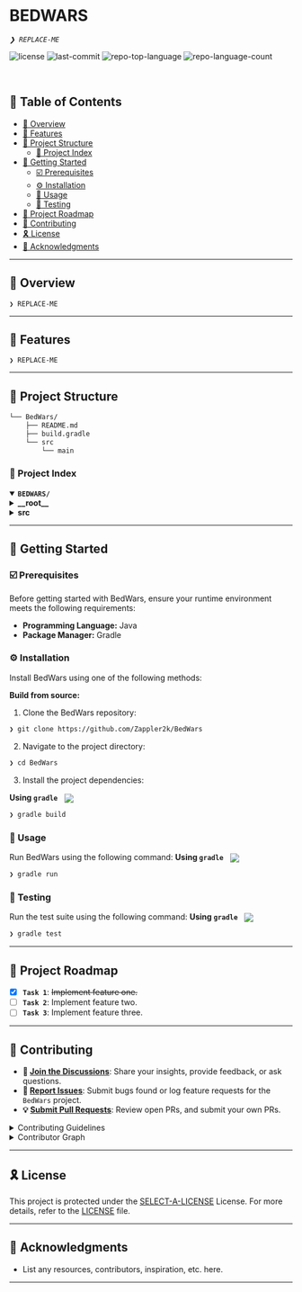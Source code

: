 <div align="left" style="position: relative;">
<h1>BEDWARS</h1>
<p align="left">
	<em><code>❯ REPLACE-ME</code></em>
</p>
<p align="left">
	<img src="https://img.shields.io/github/license/Zappler2k/BedWars?style=default&logo=opensourceinitiative&logoColor=white&color=0080ff" alt="license">
	<img src="https://img.shields.io/github/last-commit/Zappler2k/BedWars?style=default&logo=git&logoColor=white&color=0080ff" alt="last-commit">
	<img src="https://img.shields.io/github/languages/top/Zappler2k/BedWars?style=default&color=0080ff" alt="repo-top-language">
	<img src="https://img.shields.io/github/languages/count/Zappler2k/BedWars?style=default&color=0080ff" alt="repo-language-count">
</p>
<p align="left"><!-- default option, no dependency badges. -->
</p>
<p align="left">
	<!-- default option, no dependency badges. -->
</p>
</div>
<br clear="right">

## 🔗 Table of Contents

- [📍 Overview](#-overview)
- [👾 Features](#-features)
- [📁 Project Structure](#-project-structure)
    - [📂 Project Index](#-project-index)
- [🚀 Getting Started](#-getting-started)
    - [☑️ Prerequisites](#-prerequisites)
    - [⚙️ Installation](#-installation)
    - [🤖 Usage](#🤖-usage)
    - [🧪 Testing](#🧪-testing)
- [📌 Project Roadmap](#-project-roadmap)
- [🔰 Contributing](#-contributing)
- [🎗 License](#-license)
- [🙌 Acknowledgments](#-acknowledgments)

---

## 📍 Overview

<code>❯ REPLACE-ME</code>

---

## 👾 Features

<code>❯ REPLACE-ME</code>

---

## 📁 Project Structure

```sh
└── BedWars/
    ├── README.md
    ├── build.gradle
    └── src
        └── main
```

### 📂 Project Index

<details open>
	<summary><b><code>BEDWARS/</code></b></summary>
	<details> <!-- __root__ Submodule -->
		<summary><b>__root__</b></summary>
		<blockquote>
			<table>
			<tr>
				<td><b><a href='https://github.com/Zappler2k/BedWars/blob/master/build.gradle'>build.gradle</a></b></td>
				<td><code>❯ REPLACE-ME</code></td>
			</tr>
			</table>
		</blockquote>
	</details>
	<details> <!-- src Submodule -->
		<summary><b>src</b></summary>
		<blockquote>
			<details>
				<summary><b>main</b></summary>
				<blockquote>
					<details>
						<summary><b>resources</b></summary>
						<blockquote>
							<table>
							<tr>
								<td><b><a href='https://github.com/Zappler2k/BedWars/blob/master/src/main/resources/config.yml'>config.yml</a></b></td>
								<td><code>❯ REPLACE-ME</code></td>
							</tr>
							<tr>
								<td><b><a href='https://github.com/Zappler2k/BedWars/blob/master/src/main/resources/hibernate.yml'>hibernate.yml</a></b></td>
								<td><code>❯ REPLACE-ME</code></td>
							</tr>
							<tr>
								<td><b><a href='https://github.com/Zappler2k/BedWars/blob/master/src/main/resources/plugin.yml'>plugin.yml</a></b></td>
								<td><code>❯ REPLACE-ME</code></td>
							</tr>
							</table>
						</blockquote>
					</details>
					<details>
						<summary><b>java</b></summary>
						<blockquote>
							<details>
								<summary><b>de</b></summary>
								<blockquote>
									<details>
										<summary><b>zappler2k</b></summary>
										<blockquote>
											<details>
												<summary><b>bedWars</b></summary>
												<blockquote>
													<table>
													<tr>
														<td><b><a href='https://github.com/Zappler2k/BedWars/blob/master/src/main/java/de/zappler2k/bedWars/BedWars.java'>BedWars.java</a></b></td>
														<td><code>❯ REPLACE-ME</code></td>
													</tr>
													</table>
													<details>
														<summary><b>json</b></summary>
														<blockquote>
															<table>
															<tr>
																<td><b><a href='https://github.com/Zappler2k/BedWars/blob/master/src/main/java/de/zappler2k/bedWars/json/JsonManager.java'>JsonManager.java</a></b></td>
																<td><code>❯ REPLACE-ME</code></td>
															</tr>
															<tr>
																<td><b><a href='https://github.com/Zappler2k/BedWars/blob/master/src/main/java/de/zappler2k/bedWars/json/JsonModule.java'>JsonModule.java</a></b></td>
																<td><code>❯ REPLACE-ME</code></td>
															</tr>
															</table>
															<details>
																<summary><b>init</b></summary>
																<blockquote>
																	<table>
																	<tr>
																		<td><b><a href='https://github.com/Zappler2k/BedWars/blob/master/src/main/java/de/zappler2k/bedWars/json/init/LocationTypeAdapter.java'>LocationTypeAdapter.java</a></b></td>
																		<td><code>❯ REPLACE-ME</code></td>
																	</tr>
																	</table>
																</blockquote>
															</details>
														</blockquote>
													</details>
													<details>
														<summary><b>hibernate</b></summary>
														<blockquote>
															<details>
																<summary><b>entities</b></summary>
																<blockquote>
																	<table>
																	<tr>
																		<td><b><a href='https://github.com/Zappler2k/BedWars/blob/master/src/main/java/de/zappler2k/bedWars/hibernate/entities/StatsPlayerEntity.java'>StatsPlayerEntity.java</a></b></td>
																		<td><code>❯ REPLACE-ME</code></td>
																	</tr>
																	<tr>
																		<td><b><a href='https://github.com/Zappler2k/BedWars/blob/master/src/main/java/de/zappler2k/bedWars/hibernate/entities/MapEntity.java'>MapEntity.java</a></b></td>
																		<td><code>❯ REPLACE-ME</code></td>
																	</tr>
																	</table>
																</blockquote>
															</details>
															<details>
																<summary><b>managers</b></summary>
																<blockquote>
																	<table>
																	<tr>
																		<td><b><a href='https://github.com/Zappler2k/BedWars/blob/master/src/main/java/de/zappler2k/bedWars/hibernate/managers/MapEntityManager.java'>MapEntityManager.java</a></b></td>
																		<td><code>❯ REPLACE-ME</code></td>
																	</tr>
																	<tr>
																		<td><b><a href='https://github.com/Zappler2k/BedWars/blob/master/src/main/java/de/zappler2k/bedWars/hibernate/managers/StatsPlayerEntityManager.java'>StatsPlayerEntityManager.java</a></b></td>
																		<td><code>❯ REPLACE-ME</code></td>
																	</tr>
																	</table>
																</blockquote>
															</details>
														</blockquote>
													</details>
													<details>
														<summary><b>yml</b></summary>
														<blockquote>
															<table>
															<tr>
																<td><b><a href='https://github.com/Zappler2k/BedWars/blob/master/src/main/java/de/zappler2k/bedWars/yml/YamlManager.java'>YamlManager.java</a></b></td>
																<td><code>❯ REPLACE-ME</code></td>
															</tr>
															</table>
														</blockquote>
													</details>
													<details>
														<summary><b>setup</b></summary>
														<blockquote>
															<details>
																<summary><b>map</b></summary>
																<blockquote>
																	<table>
																	<tr>
																		<td><b><a href='https://github.com/Zappler2k/BedWars/blob/master/src/main/java/de/zappler2k/bedWars/setup/map/MapSetupManager.java'>MapSetupManager.java</a></b></td>
																		<td><code>❯ REPLACE-ME</code></td>
																	</tr>
																	</table>
																</blockquote>
															</details>
														</blockquote>
													</details>
													<details>
														<summary><b>command</b></summary>
														<blockquote>
															<table>
															<tr>
																<td><b><a href='https://github.com/Zappler2k/BedWars/blob/master/src/main/java/de/zappler2k/bedWars/command/SubCommand.java'>SubCommand.java</a></b></td>
																<td><code>❯ REPLACE-ME</code></td>
															</tr>
															<tr>
																<td><b><a href='https://github.com/Zappler2k/BedWars/blob/master/src/main/java/de/zappler2k/bedWars/command/MainCommand.java'>MainCommand.java</a></b></td>
																<td><code>❯ REPLACE-ME</code></td>
															</tr>
															<tr>
																<td><b><a href='https://github.com/Zappler2k/BedWars/blob/master/src/main/java/de/zappler2k/bedWars/command/CommandManager.java'>CommandManager.java</a></b></td>
																<td><code>❯ REPLACE-ME</code></td>
															</tr>
															</table>
														</blockquote>
													</details>
													<details>
														<summary><b>map</b></summary>
														<blockquote>
															<details>
																<summary><b>objects</b></summary>
																<blockquote>
																	<table>
																	<tr>
																		<td><b><a href='https://github.com/Zappler2k/BedWars/blob/master/src/main/java/de/zappler2k/bedWars/map/objects/Spawner.java'>Spawner.java</a></b></td>
																		<td><code>❯ REPLACE-ME</code></td>
																	</tr>
																	<tr>
																		<td><b><a href='https://github.com/Zappler2k/BedWars/blob/master/src/main/java/de/zappler2k/bedWars/map/objects/Villager.java'>Villager.java</a></b></td>
																		<td><code>❯ REPLACE-ME</code></td>
																	</tr>
																	<tr>
																		<td><b><a href='https://github.com/Zappler2k/BedWars/blob/master/src/main/java/de/zappler2k/bedWars/map/objects/GameMap.java'>GameMap.java</a></b></td>
																		<td><code>❯ REPLACE-ME</code></td>
																	</tr>
																	<tr>
																		<td><b><a href='https://github.com/Zappler2k/BedWars/blob/master/src/main/java/de/zappler2k/bedWars/map/objects/Team.java'>Team.java</a></b></td>
																		<td><code>❯ REPLACE-ME</code></td>
																	</tr>
																	</table>
																	<details>
																		<summary><b>init</b></summary>
																		<blockquote>
																			<table>
																			<tr>
																				<td><b><a href='https://github.com/Zappler2k/BedWars/blob/master/src/main/java/de/zappler2k/bedWars/map/objects/init/SpawnerType.java'>SpawnerType.java</a></b></td>
																				<td><code>❯ REPLACE-ME</code></td>
																			</tr>
																			<tr>
																				<td><b><a href='https://github.com/Zappler2k/BedWars/blob/master/src/main/java/de/zappler2k/bedWars/map/objects/init/VillagerType.java'>VillagerType.java</a></b></td>
																				<td><code>❯ REPLACE-ME</code></td>
																			</tr>
																			</table>
																		</blockquote>
																	</details>
																</blockquote>
															</details>
														</blockquote>
													</details>
												</blockquote>
											</details>
										</blockquote>
									</details>
								</blockquote>
							</details>
						</blockquote>
					</details>
				</blockquote>
			</details>
		</blockquote>
	</details>
</details>

---

## 🚀 Getting Started

### ☑️ Prerequisites

Before getting started with BedWars, ensure your runtime environment meets the following requirements:

- **Programming Language:** Java
- **Package Manager:** Gradle

### ⚙️ Installation

Install BedWars using one of the following methods:

**Build from source:**

1. Clone the BedWars repository:

```sh
❯ git clone https://github.com/Zappler2k/BedWars
```

2. Navigate to the project directory:

```sh
❯ cd BedWars
```

3. Install the project dependencies:

**Using `gradle`**
&nbsp; [<img align="center" src="https://img.shields.io/badge/Gradle-02303A.svg?style={badge_style}&logo=gradle&logoColor=white" />](https://gradle.org/)

```sh
❯ gradle build
```

### 🤖 Usage

Run BedWars using the following command:
**Using `gradle`**
&nbsp; [<img align="center" src="https://img.shields.io/badge/Gradle-02303A.svg?style={badge_style}&logo=gradle&logoColor=white" />](https://gradle.org/)

```sh
❯ gradle run
```

### 🧪 Testing

Run the test suite using the following command:
**Using `gradle`**
&nbsp; [<img align="center" src="https://img.shields.io/badge/Gradle-02303A.svg?style={badge_style}&logo=gradle&logoColor=white" />](https://gradle.org/)

```sh
❯ gradle test
```

---

## 📌 Project Roadmap

- [X] **`Task 1`**: <strike>Implement feature one.</strike>
- [ ] **`Task 2`**: Implement feature two.
- [ ] **`Task 3`**: Implement feature three.

---

## 🔰 Contributing

- **💬 [Join the Discussions](https://github.com/Zappler2k/BedWars/discussions)**: Share your insights, provide feedback,
  or ask questions.
- **🐛 [Report Issues](https://github.com/Zappler2k/BedWars/issues)**: Submit bugs found or log feature requests for the
  `BedWars` project.
- **💡 [Submit Pull Requests](https://github.com/Zappler2k/BedWars/blob/main/CONTRIBUTING.md)**: Review open PRs, and
  submit your own PRs.

<details closed>
<summary>Contributing Guidelines</summary>

1. **Fork the Repository**: Start by forking the project repository to your github account.
2. **Clone Locally**: Clone the forked repository to your local machine using a git client.
   ```sh
   git clone https://github.com/Zappler2k/BedWars
   ```
3. **Create a New Branch**: Always work on a new branch, giving it a descriptive name.
   ```sh
   git checkout -b new-feature-x
   ```
4. **Make Your Changes**: Develop and test your changes locally.
5. **Commit Your Changes**: Commit with a clear message describing your updates.
   ```sh
   git commit -m 'Implemented new feature x.'
   ```
6. **Push to github**: Push the changes to your forked repository.
   ```sh
   git push origin new-feature-x
   ```
7. **Submit a Pull Request**: Create a PR against the original project repository. Clearly describe the changes and
   their motivations.
8. **Review**: Once your PR is reviewed and approved, it will be merged into the main branch. Congratulations on your
   contribution!

</details>

<details closed>
<summary>Contributor Graph</summary>
<br>
<p align="left">
   <a href="https://github.com{/Zappler2k/BedWars/}graphs/contributors">
      <img src="https://contrib.rocks/image?repo=Zappler2k/BedWars">
   </a>
</p>
</details>

---

## 🎗 License

This project is protected under the [SELECT-A-LICENSE](https://choosealicense.com/licenses) License. For more details,
refer to the [LICENSE](https://choosealicense.com/licenses/) file.

---

## 🙌 Acknowledgments

- List any resources, contributors, inspiration, etc. here.

---